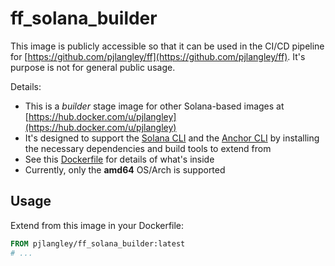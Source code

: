 # ff_solana_builder

This image is publicly accessible so that it can be used in the CI/CD pipeline for
[https://github.com/pjlangley/ff](https://github.com/pjlangley/ff). It's purpose is not for general public usage.

Details:

- This is a _builder_ stage image for other Solana-based images at
  [https://hub.docker.com/u/pjlangley](https://hub.docker.com/u/pjlangley)
- It's designed to support the [Solana CLI](https://docs.anza.xyz/cli/) and the
  [Anchor CLI](https://www.anchor-lang.com/docs/references/cli) by installing the necessary dependencies and build tools
  to extend from
- See this [Dockerfile](https://github.com/pjlangley/ff/blob/main/docker.solana.ci.Dockerfile) for details of what's
  inside
- Currently, only the **amd64** OS/Arch is supported

## Usage

Extend from this image in your Dockerfile:

```dockerfile
FROM pjlangley/ff_solana_builder:latest
# ...
```
